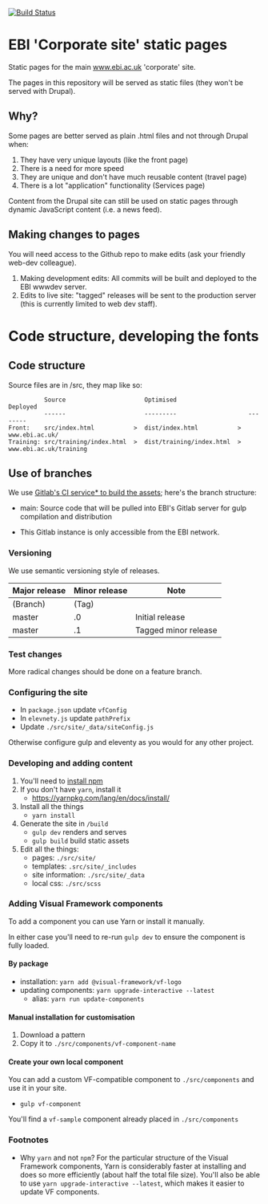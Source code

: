 [![Build Status](https://travis-ci.org/ebiwd/EBI-Corporatesite.svg?branch=master)](https://travis-ci.org/ebiwd/EBI-Corporatesite)

# EBI 'Corporate site' static pages

Static pages for the main www.ebi.ac.uk 'corporate' site.

The pages in this repository will be served as static files (they won't be served with Drupal).

## Why?

Some pages are better served as plain .html files and not through Drupal when:

1. They have very unique layouts (like the front page)
2. There is a need for more speed
3. They are unique and don't have much reusable content (travel page)
4. There is a lot "application" functionality (Services page)

Content from the Drupal site can still be used on static pages through dynamic JavaScript content (i.e. a news feed).

## Making changes to pages

You will need access to the Github repo to make edits (ask your friendly web-dev colleague).

1. Making development edits: All commits will be built and deployed to the EBI wwwdev server.
2. Edits to live site: "tagged" releases will be sent to the production server (this is currently limited to web dev staff).

# Code structure, developing the fonts

## Code structure

Source files are in /src, they map like so:

```
          Source                      Optimised                    Deployed
          ------                      ---------                    --------
Front:    src/index.html           >  dist/index.html           >  www.ebi.ac.uk/
Training: src/training/index.html  >  dist/training/index.html  >  www.ebi.ac.uk/training
```

## Use of branches

We use [Gitlab's CI service* to build the assets](https://gitlab.ebi.ac.uk/ebiwd/EBI-Corporatesite/blob/master/.gitlab-ci.yml); here's the branch structure:

- main: Source code that will be pulled into EBI's Gitlab server for gulp compilation and distribution

* This Gitlab instance is only accessible from the EBI network.

### Versioning

We use semantic versioning style of releases.

| Major release | Minor release | Note |
| ------------- | ------------- | ---- |
| (Branch)      | (Tag)         | |
| master        | .0            | Initial release  |
| master        | .1            | Tagged minor release |

### Test changes

More radical changes should be done on a feature branch.

### Configuring the site

- In `package.json` update `vfConfig`
- In `elevnety.js` update `pathPrefix`
- Update `./src/site/_data/siteConfig.js`

Otherwise configure gulp and eleventy as you would for any other project.

### Developing and adding content

1. You'll need to [install npm](https://docs.npmjs.com/downloading-and-installing-node-js-and-npm)
1. If you don't have `yarn`, install it
   - https://yarnpkg.com/lang/en/docs/install/
1. Install all the things
   - `yarn install`
1. Generate the site in `/build`
   - `gulp dev` renders and serves
   - `gulp build` build static assets
1. Edit all the things:
   - pages: `./src/site/`
   - templates: `.src/site/_includes`
   - site information: `./src/site/_data`
   - local css: `./src/scss`

### Adding Visual Framework components

To add a component you can use Yarn or install it manually.

In either case you'll need to re-run `gulp dev` to ensure the component is fully loaded.

#### By package

- installation: `yarn add @visual-framework/vf-logo`
- updating components: `yarn upgrade-interactive --latest`
  - alias: `yarn run update-components`

#### Manual installation for customisation

1. Download a pattern
2. Copy it to `./src/components/vf-component-name`

#### Create your own local component

You can add a custom VF-compatible component to `./src/components` and use it in
your site.

- `gulp vf-component`

You'll find a `vf-sample` component already placed in `./src/components`

### Footnotes

- Why `yarn` and not `npm`?
  For the particular structure of the Visual Framework components, Yarn is considerably
  faster at installing and does so more efficiently (about half the total file size). You'll
  also be able to use `yarn upgrade-interactive --latest`, which makes it easier to update
  VF components.
